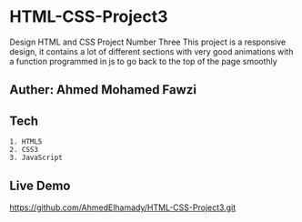 # HTML-CSS-Project3

Design HTML and CSS Project Number Three
This project is a responsive design, it contains a lot of different sections with very good animations with a function programmed in js to go back to the top of the page smoothly

## Auther: Ahmed Mohamed Fawzi

## Tech

    1. HTML5
    2. CSS3
    3. JavaScript

## Live Demo

https://github.com/AhmedElhamady/HTML-CSS-Project3.git
